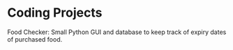 # Coding Projects
Food Checker: Small Python GUI and database to keep track of expiry dates of purchased food.
